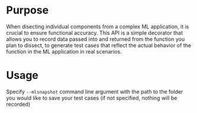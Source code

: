 # Purpose
When disecting individual components from a complex ML application, it is crucial to ensure functional accuracy.
This API is a simple decorator that allows you to record data passed into and returned from the function you plan to dissect, to generate test cases that reflect the actual behavior of the function in the ML application in real scenarios.
# Usage
Specify `--mlsnapshot` command line argument with the path to the folder you would like to save your test cases (if not specified, nothing will be recorded)